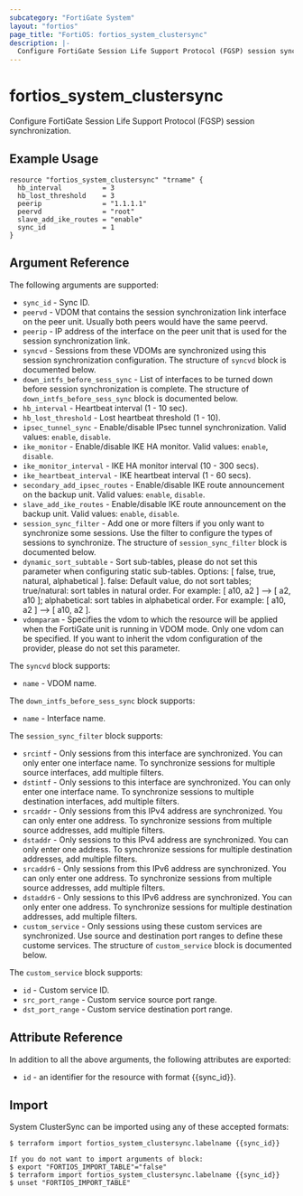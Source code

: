 ```yaml
---
subcategory: "FortiGate System"
layout: "fortios"
page_title: "FortiOS: fortios_system_clustersync"
description: |-
  Configure FortiGate Session Life Support Protocol (FGSP) session synchronization.
---
```


# fortios_system_clustersync
Configure FortiGate Session Life Support Protocol (FGSP) session synchronization.

## Example Usage

```hcl
resource "fortios_system_clustersync" "trname" {
  hb_interval          = 3
  hb_lost_threshold    = 3
  peerip               = "1.1.1.1"
  peervd               = "root"
  slave_add_ike_routes = "enable"
  sync_id              = 1
}
```

## Argument Reference

The following arguments are supported:

* `sync_id` - Sync ID.
* `peervd` - VDOM that contains the session synchronization link interface on the peer unit. Usually both peers would have the same peervd.
* `peerip` - IP address of the interface on the peer unit that is used for the session synchronization link.
* `syncvd` - Sessions from these VDOMs are synchronized using this session synchronization configuration. The structure of `syncvd` block is documented below.
* `down_intfs_before_sess_sync` - List of interfaces to be turned down before session synchronization is complete. The structure of `down_intfs_before_sess_sync` block is documented below.
* `hb_interval` - Heartbeat interval (1 - 10 sec).
* `hb_lost_threshold` - Lost heartbeat threshold (1 - 10).
* `ipsec_tunnel_sync` - Enable/disable IPsec tunnel synchronization. Valid values: `enable`, `disable`.
* `ike_monitor` - Enable/disable IKE HA monitor. Valid values: `enable`, `disable`.
* `ike_monitor_interval` - IKE HA monitor interval (10 - 300 secs).
* `ike_heartbeat_interval` - IKE heartbeat interval (1 - 60 secs).
* `secondary_add_ipsec_routes` - Enable/disable IKE route announcement on the backup unit. Valid values: `enable`, `disable`.
* `slave_add_ike_routes` - Enable/disable IKE route announcement on the backup unit. Valid values: `enable`, `disable`.
* `session_sync_filter` - Add one or more filters if you only want to synchronize some sessions. Use the filter to configure the types of sessions to synchronize. The structure of `session_sync_filter` block is documented below.
* `dynamic_sort_subtable` - Sort sub-tables, please do not set this parameter when configuring static sub-tables. Options: [ false, true, natural, alphabetical ]. false: Default value, do not sort tables; true/natural: sort tables in natural order. For example: [ a10, a2 ] --> [ a2, a10 ]; alphabetical: sort tables in alphabetical order. For example: [ a10, a2 ] --> [ a10, a2 ].
* `vdomparam` - Specifies the vdom to which the resource will be applied when the FortiGate unit is running in VDOM mode. Only one vdom can be specified. If you want to inherit the vdom configuration of the provider, please do not set this parameter.

The `syncvd` block supports:

* `name` - VDOM name.

The `down_intfs_before_sess_sync` block supports:

* `name` - Interface name.

The `session_sync_filter` block supports:

* `srcintf` - Only sessions from this interface are synchronized. You can only enter one interface name. To synchronize sessions for multiple source interfaces, add multiple filters.
* `dstintf` - Only sessions to this interface are synchronized. You can only enter one interface name. To synchronize sessions to multiple destination interfaces, add multiple filters.
* `srcaddr` - Only sessions from this IPv4 address are synchronized. You can only enter one address. To synchronize sessions from multiple source addresses, add multiple filters.
* `dstaddr` - Only sessions to this IPv4 address are synchronized. You can only enter one address. To synchronize sessions for multiple destination addresses, add multiple filters.
* `srcaddr6` - Only sessions from this IPv6 address are synchronized. You can only enter one address. To synchronize sessions from multiple source addresses, add multiple filters.
* `dstaddr6` - Only sessions to this IPv6 address are synchronized. You can only enter one address. To synchronize sessions for multiple destination addresses, add multiple filters.
* `custom_service` - Only sessions using these custom services are synchronized. Use source and destination port ranges to define these custome services. The structure of `custom_service` block is documented below.

The `custom_service` block supports:

* `id` - Custom service ID.
* `src_port_range` - Custom service source port range.
* `dst_port_range` - Custom service destination port range.


## Attribute Reference

In addition to all the above arguments, the following attributes are exported:
* `id` - an identifier for the resource with format {{sync_id}}.

## Import

System ClusterSync can be imported using any of these accepted formats:
```
$ terraform import fortios_system_clustersync.labelname {{sync_id}}

If you do not want to import arguments of block:
$ export "FORTIOS_IMPORT_TABLE"="false"
$ terraform import fortios_system_clustersync.labelname {{sync_id}}
$ unset "FORTIOS_IMPORT_TABLE"
```
